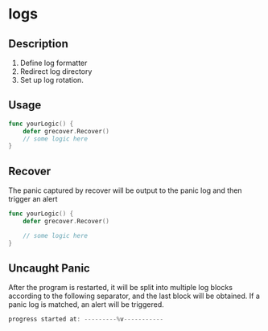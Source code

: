 # logs

## Description
1. Define log formatter
2. Redirect log directory
3. Set up log rotation.

## Usage
```go
func yourLogic() {
    defer grecover.Recover()
    // some logic here
}
```

## Recover
The panic captured by recover will be output to the panic log and then trigger an alert
```go
func yourLogic() {
    defer grecover.Recover()

    // some logic here
}
```

## Uncaught Panic
After the program is restarted, it will be split into multiple 
log blocks according to the following separator, 
and the last block will be obtained. 
If a panic log is matched, an alert will be triggered.

```go
progress started at: ---------%v-----------
```